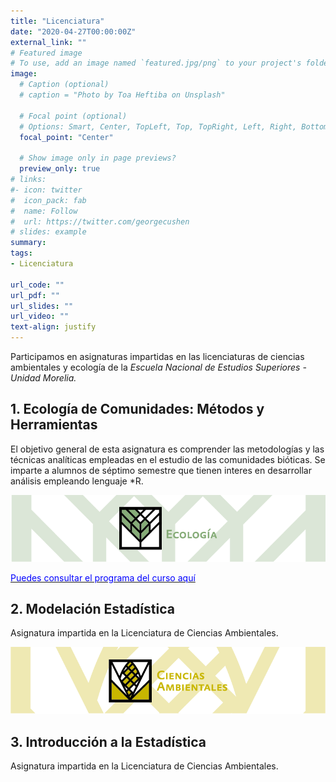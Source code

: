 ```yaml
---
title: "Licenciatura"
date: "2020-04-27T00:00:00Z"
external_link: ""
# Featured image
# To use, add an image named `featured.jpg/png` to your project's folder. 
image: 
  # Caption (optional)
  # caption = "Photo by Toa Heftiba on Unsplash"

  # Focal point (optional)
  # Options: Smart, Center, TopLeft, Top, TopRight, Left, Right, BottomLeft, Bottom, BottomRight
  focal_point: "Center"

  # Show image only in page previews?
  preview_only: true
# links:
#- icon: twitter
#  icon_pack: fab
#  name: Follow
#  url: https://twitter.com/georgecushen
# slides: example
summary: 
tags:
- Licenciatura

url_code: ""
url_pdf: ""
url_slides: ""
url_video: ""
text-align: justify
---
```


Participamos en asignaturas impartidas en las licenciaturas de ciencias ambientales y ecología de la *Escuela Nacional de Estudios Superiores - Unidad Morelia.*

## 1. Ecología de Comunidades: Métodos y Herramientas

El objetivo general de esta asignatura es comprender las metodologías y las técnicas analíticas empleadas en el estudio de las
comunidades bióticas. Se imparte a alumnos de séptimo semestre que tienen interes en desarrollar análisis empleando lenguaje *R.

 ![](ecologia.jpg)

[<span style="color:blue">Puedes consultar el programa del curso aquí</span>](http://www.ecologia.enesmorelia.unam.mx/pdf/66.pdf)

## 2. Modelación Estadística

Asignatura impartida en la Licenciatura de Ciencias Ambientales.

 ![](ambientales.jpg)

## 3. Introducción a la Estadística

Asignatura impartida en la Licenciatura de Ciencias Ambientales.


